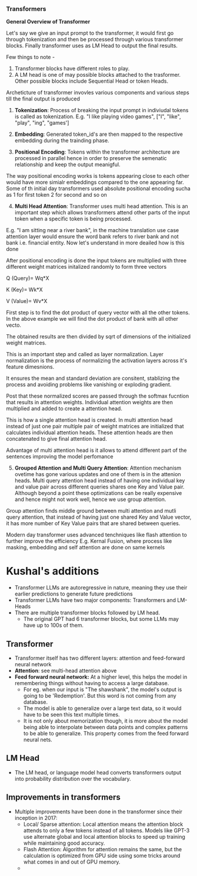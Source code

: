 ### Transformers

**General Overview of Transformer**

Let's say we give an input prompt to the transformer, it would first go through tokenization and then be processed through various transformer blocks.
Finally transformer uses as LM Head to output the final results.

Few things to note - 
1. Transformer blocks have different roles to play.
2. A LM head is one of may possible blocks attached to the trasformer. Other possible blocks include Sequential Head or token Heads.

Archeticture of transformer invovles various components and various steps till the final output is produced

1. **Tokenization**: Process of breaking the input prompt in indiviudal tokens is called as tokenization. E.g. "I like playing video games", ["I", "like", "play", "ing", "games']

2. **Embedding**: Generated token_id's are then mapped to the respective embedding
   during the trainding phase.

3. **Positional Encoding**: Tokens within the transformer architecture are processed in parallel hence in order to preserve the semenatic relationship and keep the output meanigful.

The way positional encoding works is tokens appearing close to each other would have more simialr embeddings compared to the one appearing far. Some of th initial day transformers used  absolute positional encoding sucha as 1 for first token 2 for second and so on

4. **Multi Head Attention**: Transformer uses multi head attention. This is an important step which allows transformers attend other parts of the input token when a specific token is being processed.

E.g. "I am sitting near a river bank", in the machine translation use case attention layer would ensure the word bank refers to river bank and not bank i.e. financial entity. Now let's understand in more deailed how is this done

After positional encoding is done the input tokens are multiplied with three different weight matrices initalized randomly to form three vectors

Q (Query)= Wq*X
   
K (Key)= Wk*X

V (Value)= Wv*X
   
First step is to find the dot product of query vector with all the other tokens. In the above example we will find the dot product of bank with all other vecto.
   
The obtained results are then divided by sqrt of dimensions of the initialized weight matrices.

This is an important step and called as layer normalization. Layer normalization is the process of normalizing the activation layers across it's feature dimesnions.

It ensures the mean and standard deviation are consitent, stablizing the process and avoiding problems like vanishing or exploding gradient.

Post that these normalized scores are passed through the softmax fucntion that results in attention weights. Individual attention weights are then multiplied and added to create a attention head.
   
This is how a single attention head is created. In multi attention head instead of just one pair multiple pair of weight matrices are initialized that calculates individual attention heads. These attention heads are then concatenated to give final attention head.
   
Advantage of multi attention head is it allows to attend different part of the sentences improving the model perfomance

5. **Grouped Attention and Multi Query Attention**: Attention mechanism ovetime has gone various updates and one of them is in the attenion heads. Multi query attention head instead of having one individual key and value pair across different queries shares one Key and Value pair. Although beyond a point these optimizations can be really expensive and hence might not work well, hence we use group attention.

Group attention finds middle ground between multi attention and mutli query attention, that instead of having just one shared Key and Value vector, it has more number of Key Value pairs that are shared between queries.
   
Modern day transformer uses advanced tenchniques like flash attention to further improve the efficiency E.g. Kernal Fusion, where process like masking, embedding and self attention are done on same kernels   


<h1> Kushal's additions </h1>

* Transformer LLMs are autoregressive in nature, meaning they use their earlier predictions to generate future predictions
* Transformer LLMs have two major components: Transformers and LM-Heads
* There are multiple transformer blocks followed by LM head.
   * The original GPT had 6 transformer blocks, but some LLMs may have up to 100s of them.
  

<h2> Transformer</h2>

* Transformer itself has two different layers: attention and feed-forward neural network
* **Attention**: see multi-head attention above
* **Feed forward neural network:** At a higher level, this helps the model in remembering things without having to access a large database.
   * For eg. when our input is "The shawshank", the model's output is going to be 'Redemption'. But this word is not coming from any database.
   * The model is able to generalize over a large text data, so it would have to be seen this text multiple times.
   * It is not only about memorization though, it is more about the model being able to interpolate between data points and complex patterns to be able to generalize. This property comes from the feed forward neural nets.

<h2> LM Head</h2>

* The LM head, or language model head converts transformers output into probability distribution over the vocabulary.

<h2> Improvements in transformers </h2>

* Multiple improvements have been done in the transformer since their inception in 2017:
   * Local/ Sparse attention: Local attention means the attention block attends to only a few tokens instead of all tokens. Models like GPT-3 use alternate global and local attention blocks to speed up training while maintaining good accuracy.
   * Flash Attention: Algorithm for attention remains the same, but the calculation is optimized from GPU side using some tricks around what comes in and out of GPU memory.
   * 
